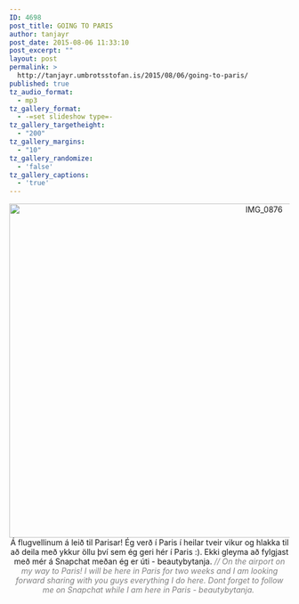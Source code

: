 ```yaml
---
ID: 4698
post_title: GOING TO PARIS
author: tanjayr
post_date: 2015-08-06 11:33:10
post_excerpt: ""
layout: post
permalink: >
  http://tanjayr.umbrotsstofan.is/2015/08/06/going-to-paris/
published: true
tz_audio_format:
  - mp3
tz_gallery_format:
  - -=set slideshow type=-
tz_gallery_targetheight:
  - "200"
tz_gallery_margins:
  - "10"
tz_gallery_randomize:
  - 'false'
tz_gallery_captions:
  - 'true'
---
```

<p style="text-align: center;"><img class="aligncenter size-large wp-image-4699" src="http://www.tanjayr.com/wp-content/uploads/2015/08/IMG_0876-1024x683.jpg" alt="IMG_0876" width="900" height="600" />Á flugvellinum á leið til Parisar! Ég verð í Paris í heilar tveir vikur og hlakka til að deila með ykkur öllu því sem ég geri hér í Paris :). Ekki gleyma að fylgjast með mér á Snapchat meðan ég er úti - beautybytanja.
<em><span style="color: #808080;">// On the airport on my way to Paris! I will be here in Paris for two weeks and I am looking forward sharing with you guys everything I do here. Dont forget to follow me on Snapchat while I am here in Paris - beautybytanja. </span></em></p>